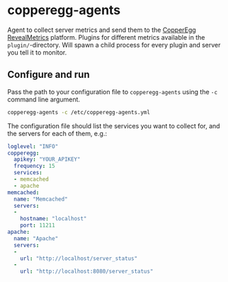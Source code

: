 copperegg-agents
================
Agent to collect server metrics and send them to the [CopperEgg RevealMetrics](http://copperegg.com/) platform.
Plugins for different metrics available in the `plugin/`-directory.
Will spawn a child process for every plugin and server you tell it to monitor.

Configure and run
-----------------
Pass the path to your configuration file to `copperegg-agents` using the `-c` command line argument.
```sh
copperegg-agents -c /etc/copperegg-agents.yml
```

The configuration file should list the services you want to collect for, and the servers for each of them, e.g.:
```yml
loglevel: "INFO"
copperegg:
  apikey: "YOUR_APIKEY"
  frequency: 15
  services:
  - memcached
  - apache
memcached:
  name: "Memcached"
  servers:
  -
    hostname: "localhost"
    port: 11211
apache:
  name: "Apache"
  servers:
  -
    url: "http://localhost/server_status"
  -
    url: "http://localhost:8080/server_status"
```
